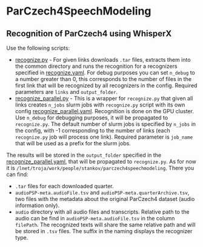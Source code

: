 # ParCzech4SpeechModeling

## Recognition of ParCzech4 using WhisperX
Use the following scripts:

* [recognize.py](/scripts/recognize.py) - For given links downloads `.tar` files, extracts them into the common directory and runs the recognition for a recognizers specified in [recognize.yaml](/configs/recognize.yaml). For debug purposes you can set `n_debug` to a number greater than 0, this corresponds to the number of files in the first link that will be recognized by all recognizers in the config. Required parameters are `links` and `output_folder`.
* [recognize_parallel.py](/scripts/recognize_parallel.py) - This is a wrapper for `recognize.py` that given all links creates `n_jobs` slurm jobs with `recognize.py` script with its own config [recognize_parallel.yaml](/configs/recognize_parallel.yaml). Recognition is done on the GPU cluster. Use `n_debug` for debugging purposes, it will be propagated to `recognize.py`. The default number of slurm jobs is specified by `n_jobs` in the config, with -1 corresponding to the number of links (each `recognize.py` job will process one link). Required parameter is `job_name` that will be used as a prefix for the slurm jobs. 

The results will be stored in the `output_folder` specified in the [recognize_parallel.yaml](/configs/recognize_parallel.yaml), that will be propagated to `recognize.py`. As for now it is `/lnet/troja/work/people/stankov/parczech4speechmodeling`. There you can find:

* `.tar` files for each downloaded quarter.
* `audioPSP-meta.audioFile.tsv` and `audioPSP-meta.quarterArchive.tsv`, two files with the metadata about the original ParCzech4 dataset (audio information only).
* `audio` directory with all audio files and transcripts. Relative path to the audio can be find in `audioPSP-meta.audioFile.tsv` in the column `filePath`. The recognized texts will share the same relative path and will be stored in `.tsv` files. The suffix in the naming displays the recognizer type.
